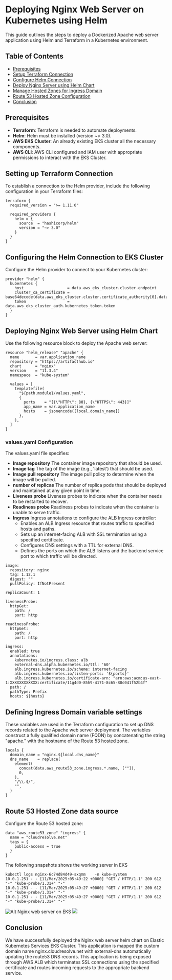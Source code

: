 # Deploying Nginx Web Server on Kubernetes using Helm

This guide outlines the steps to deploy a Dockerized Apache web server application using Helm and Terraform in a Kubernetes environment.

## Table of Contents
- [Prerequisites](#prerequisites)
- [Setup Terraform Connection](#setup-terraform-connection)
- [Configure Helm Connection](#configure-helm-connection)
- [Deploy Nginx Server using Helm Chart](#deploy-apache-web-server-using-helm-chart)
- [Manage Hosted Zones for Ingress Domain](#manage-hosted-zones-for-ingress-domain)
- [Route 53 Hosted Zone Configuration](#route-53-hosted-zone-configuration)
- [Conclusion](#conclusion)

## Prerequisites

- **Terraform**: Terraform is needed to automate deployments.
- **Helm**: Helm must be installed (version ~> 3.0).
- **AWS EKS Cluster**: An already existing EKS cluster all the necessary components.
- **AWS CLI**: AWS CLI configured and IAM user with appropriate permissions to interact with the EKS Cluster.

## Setting up Terraform Connection

To establish a connection to the Helm provider, include the following configuration in your Terraform files:

```hcl
terraform {
  required_version = ">= 1.11.0"

  required_providers {
    helm = {
      source  = "hashicorp/helm"
      version = "~> 3.0"
    }
  }
}
```
## Configuring the Helm Connection to EKS Cluster
Configure the Helm provider to connect to your Kubernetes cluster:
```hcl
provider "helm" {
  kubernetes {
    host                   = data.aws_eks_cluster.cluster.endpoint
    cluster_ca_certificate = base64decode(data.aws_eks_cluster.cluster.certificate_authority[0].data)
    token                  = data.aws_eks_cluster_auth.kubernetes_token.token
  }
}
```
## Deploying Nginx Web Server using Helm Chart
Use the following resource block to deploy the Apache web server:
```hcl
resource "helm_release" "apache" {
  name       = var.application_name
  repository = "https://artifacthub.io"
  chart      = "nginx"
  version    = "11.3.4"
  namespace  = "kube-system"

  values = [
    templatefile(
      "${path.module}/values.yaml",
      {
        ports    = "[{\"HTTP\": 80}, {\"HTTPS\": 443}]"
        app_name = var.application_name
        hosts    = jsonencode([local.domain_name])
      },
    ),
  ]
}
```
### values.yaml Configuration
The values.yaml file specifies:

- **Image repository** The container image repository that should be used.
- **Image tag** The tag of the image (e.g., 'latest') that should be used.
- **Image pull repository** The image pull policy to determine when the image will be pulled.
- **number of replicas** The number of replica pods that should be deployed and maintained at any given point in time.
- **Liveness probe** Liveness probes to indicate when the container needs to be restarted to recover.
- **Readiness probe** Readiness probes to indicate when the container is unable to serve traffic.
- **Ingress** Ingress annotations to configure the ALB Ingress controller:
  - Enables an ALB Ingress resource that routes traffic to specified hosts and paths.
  - Sets up an internet-facing ALB with SSL termination using a specified certificate.
  - Configures DNS settings with a TTL for external DNS.
  - Defines the ports on which the ALB listens and the backend service port to which traffic will be directed.

```hcl
image:
  repository: nginx
  tag: 1.12.1
  digest: ""
  pullPolicy: IfNotPresent

replicaCount: 1

livenessProbe:
  httpGet:
    path: /
    port: http

readinessProbe:
  httpGet:
    path: /
    port: http

ingress:
  enabled: true
  annotations:
    kubernetes.io/ingress.class: alb
    external-dns.alpha.kubernetes.io/ttl: '60'
    alb.ingress.kubernetes.io/scheme: internet-facing
    alb.ingress.kubernetes.io/listen-ports: '${ports}'
    alb.ingress.kubernetes.io/certificate-arn: "arn:aws:acm:us-east-1:XXXXXXXXXXXX:certificate/11g4d0-85h9-4171-8c65-80c041f52b4f"
  path: /
  pathType: Prefix
  hosts: ${hosts}
```
## Defining Ingress Domain variable settings
These variables are used in the Terraform configuration to set up DNS records related to the Apache web server deployment. The variables construct a fully qualified domain name (FQDN) by concatenating the string "apache." with the hostname of the Route 53 hosted zone.
```hcl
locals {
  domain_name = "nginx.${local.dns_name}"
  dns_name    = replace(
    element(
      concat(data.aws_route53_zone.ingress.*.name, [""]),
      0,
    ),
    "/\\.$/",
    "",
  )
}
```
## Route 53 Hosted Zone data source
Configure the Route 53 hosted zone:
```hcl
data "aws_route53_zone" "ingress" {
  name = "cloudresolve.net"
  tags = {
    public-access = true
  }
}
```
The following snapshots shows the working server in EKS
```hcl
kubectl logs nginx-6c74d84d49-sxqmm    -n kube-system
10.0.1.251 - - [11/Mar/2025:05:49:22 +0000] "GET / HTTP/1.1" 200 612 "-" "kube-probe/1.31+" "-"
10.0.1.251 - - [11/Mar/2025:05:49:27 +0000] "GET / HTTP/1.1" 200 612 "-" "kube-probe/1.31+" "-"
10.0.1.251 - - [11/Mar/2025:05:49:27 +0000] "GET / HTTP/1.1" 200 612 "-" "kube-probe/1.31+" "-"
```
![Alt Nginx web server on EKS](https://drive.google.com/uc?export=view&id=1AH2EgeZQR9WLqUCYOmoL9I50uv9lAR_K)
![](/img/eks/20210115_102608.png)

## Conclusion
We have successfully deployed the Nginx web server helm chart on Elastic Kubernetes Services EKS Cluster. This application is mapped the custom domain name nginx.cloudresolve.net with external-dns automatically updating the route53 DNS records. This application is being exposed through AWS ALB which  terminates SSL connections using the specified certificate and routes incoming requests to the appropriate backend service.
